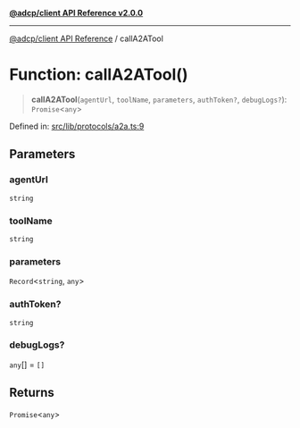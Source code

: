 [**@adcp/client API Reference v2.0.0**](../README.md)

***

[@adcp/client API Reference](../README.md) / callA2ATool

# Function: callA2ATool()

> **callA2ATool**(`agentUrl`, `toolName`, `parameters`, `authToken?`, `debugLogs?`): `Promise`\<`any`\>

Defined in: [src/lib/protocols/a2a.ts:9](https://github.com/adcontextprotocol/adcp-client/blob/e8953d756e5ce5fafa76c5e8fa2f0316f0da0998/src/lib/protocols/a2a.ts#L9)

## Parameters

### agentUrl

`string`

### toolName

`string`

### parameters

`Record`\<`string`, `any`\>

### authToken?

`string`

### debugLogs?

`any`[] = `[]`

## Returns

`Promise`\<`any`\>
